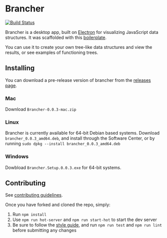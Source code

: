 # Brancher
[![Build Status](https://travis-ci.org/ivtpz/brancher.svg?branch=master)](https://travis-ci.org/ivtpz/brancher)

Brancher is a desktop app, built on [Electron](https://github.com/electron/electron) for visualizing JavaScript data structures. It was scaffolded with this [boilerplate](https://github.com/chentsulin/electron-react-boilerplate). 

You can use it to create your own tree-like data structures and view the results, or see examples of functioning trees. 

## Installing

You can download a pre-release version of brancher from the [releases page](https://github.com/ivtpz/brancher/releases/tag/v0.0.3-beta).

### Mac

Download `Brancher-0.0.3-mac.zip`

### Linux

Brancher is currently available for 64-bit Debian based systems.
Download `brancher_0.0.3_amd64.deb`, and install through the Software Center, or by running `sudo dpkg --install brancher_0.0.3_amd64.deb`

### Windows

Dowbload `Brancher.Setup.0.0.3.exe` for 64-bit systems.

## Contributing

See [contributing guidelines](https://github.com/ivtpz/brancher/CONTRIBUTING.md).

Once you have forked and cloned the repo, simply:

1. Run `npm install`
2. Use `npm run hot-server` and `npm run start-hot` to start the dev server
3. Be sure to follow the [style guide](https://github.com/ivtpz/brancher/STYLE-GUIDE.md), and run `npm run test` and `npm run lint` before submitting any changes